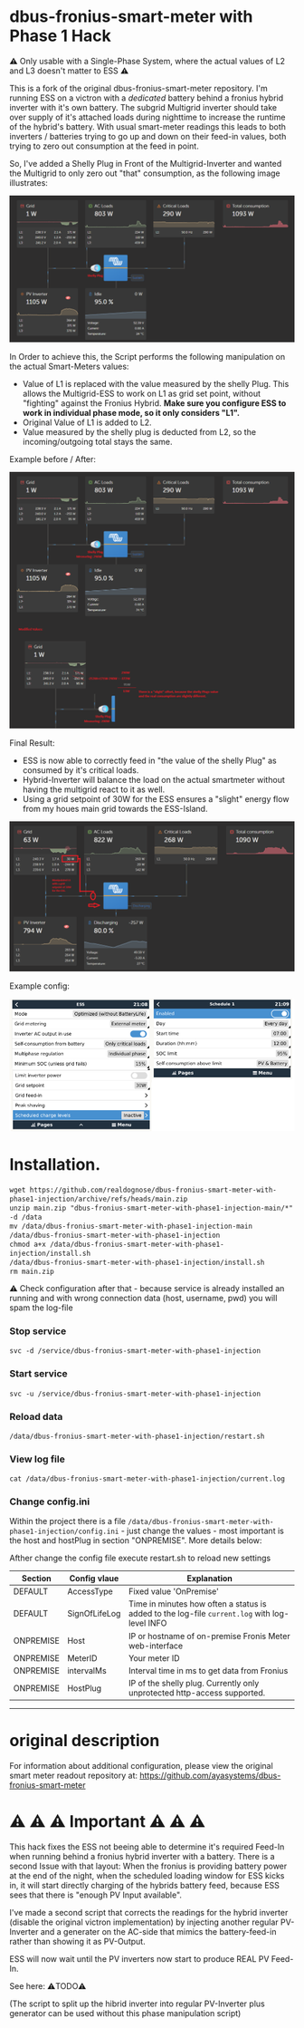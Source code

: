 # dbus-fronius-smart-meter with Phase 1 Hack

⚠️ Only usable with a Single-Phase System, where the actual values of L2 and L3 doesn't matter to ESS ⚠️

This is a fork of the original dbus-fronius-smart-meter repository. I'm running ESS on a victron with a *dedicated* battery behind
a fronius hybrid inverter with it's own battery. The subgrid Multigrid inverter should take over supply of it's attached loads during
nighttime to increase the runtime of the hybrid's battery. With usual smart-meter readings this leads to both inverters / batteries
trying to go up and down on their feed-in values, both trying to zero out consumption at the feed in point. 

So, I've added a Shelly Plug in Front of the Multigrid-Inverter and wanted the Multigrid to only zero out "that" consumption, as the following image
illustrates: 

![image](https://github.com/realdognose/dbus-fronius-smart-meter-with-phase1-injection/blob/main/img/plug_position.png)

In Order to achieve this, the Script performs the following manipulation on the actual Smart-Meters values: 

- Value of L1 is replaced with the value measured by the shelly Plug. This allows the Multigrid-ESS to work on L1 as grid set point, without "fighting" against the Fronius Hybrid. **Make sure you configure ESS to work in individual phase mode, so it only considers "L1".**
- Original Value of L1 is added to L2. 
- Value measured by the shelly plug is deducted from L2, so the incoming/outgoing total stays the same. 

Example before / After: 

![image](https://github.com/realdognose/dbus-fronius-smart-meter-with-phase1-injection/blob/main/img/manipulated_readings.png)

Final Result: 
- ESS is now able to correctly feed in "the value of the shelly Plug" as consumed by it's critical loads. 
- Hybrid-Inverter will balance the load on the actual smartmeter without having the multigrid react to it as well.
- Using a grid setpoint of 30W for the ESS ensures a "slight" energy flow from my houes main grid towards the ESS-Island.

![image](https://github.com/realdognose/dbus-fronius-smart-meter-with-phase1-injection/blob/main/img/resultFeedIn.png)

Example config: 

![image](https://github.com/realdognose/dbus-fronius-smart-meter-with-phase1-injection/blob/main/img/exampleConfig.png)


# Installation.

```
wget https://github.com/realdognose/dbus-fronius-smart-meter-with-phase1-injection/archive/refs/heads/main.zip
unzip main.zip "dbus-fronius-smart-meter-with-phase1-injection-main/*" -d /data
mv /data/dbus-fronius-smart-meter-with-phase1-injection-main /data/dbus-fronius-smart-meter-with-phase1-injection
chmod a+x /data/dbus-fronius-smart-meter-with-phase1-injection/install.sh
/data/dbus-fronius-smart-meter-with-phase1-injection/install.sh
rm main.zip
```
⚠️ Check configuration after that - because service is already installed an running and with wrong connection data (host, username, pwd) you will spam the log-file
### Stop service
```
svc -d /service/dbus-fronius-smart-meter-with-phase1-injection
```
### Start service
```
svc -u /service/dbus-fronius-smart-meter-with-phase1-injection
```
### Reload data
```
/data/dbus-fronius-smart-meter-with-phase1-injection/restart.sh
```
### View log file
```
cat /data/dbus-fronius-smart-meter-with-phase1-injection/current.log
```
### Change config.ini
Within the project there is a file `/data/dbus-fronius-smart-meter-with-phase1-injection/config.ini` - just change the values - most important is the host and hostPlug in section "ONPREMISE". More details below:

Afther change the config file execute restart.sh to reload new settings 

| Section  | Config vlaue | Explanation |
| ------------- | ------------- | ------------- |
| DEFAULT  | AccessType | Fixed value 'OnPremise' |
| DEFAULT  | SignOfLifeLog  | Time in minutes how often a status is added to the log-file `current.log` with log-level INFO |
| ONPREMISE  | Host | IP or hostname of on-premise Fronis Meter web-interface |
| ONPREMISE  | MeterID  | Your meter ID
| ONPREMISE  | intervalMs  | Interval time in ms to get data from Fronius
| ONPREMISE  | HostPlug  | IP of the shelly plug. Currently only unprotected http-access supported.
---

# original description

For information about additional configuration, please view the original smart meter readout repository at: 
https://github.com/ayasystems/dbus-fronius-smart-meter
 
# ⚠️ ⚠️ ⚠️ Important ⚠️ ⚠️ ⚠️ 
This hack fixes the ESS not beeing able to determine it's required Feed-In when running behind a fronius hybrid inverter with a battery. 
There is a second Issue with that layout: When the fronius is providing battery power at the end of the night, when the scheduled loading window for ESS kicks in, it will start directly charging of the hybrids battery feed, because ESS sees that there is "enough PV Input available".

I've made a second script that corrects the readings for the hybrid inverter (disable the original victron implementation) by injecting another
regular PV-Inverter and a generater on the AC-side that mimics the battery-feed-in rather than showing it as PV-Output.

ESS will now wait until the PV inverters now start to produce REAL PV Feed-In. 

See here: ⚠️TODO⚠️

(The script to split up the hibrid inverter into regular PV-Inverter plus generator can be used without this phase manipulation script)
